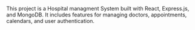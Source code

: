 This project is a Hospital managment System built with React, Express.js, and MongoDB. It includes features for managing doctors, appointments, calendars, and user authentication.
